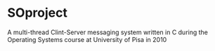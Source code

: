 # SOproject
A multi-thread Clint-Server messaging system written in C during the Operating Systems course at University of Pisa in 2010
